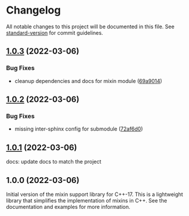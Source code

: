 # Changelog

All notable changes to this project will be documented in this file. See [standard-version](https://github.com/conventional-changelog/standard-version) for commit guidelines.

## [1.0.3](http://github.com/abdes/asap/compare/v1.0.2...v1.0.3) (2022-03-06)

### Bug Fixes

- cleanup dependencies and docs for mixin module ([69a9014](http://github.com/abdes/asap/commit/69a90147a92114ac20d2c9913359aaec3963ffdb))

## [1.0.2](http://github.com/abdes/asap/compare/v1.0.1...v1.0.2) (2022-03-06)

### Bug Fixes

- missing inter-sphinx config for submodule ([72af6d0](http://github.com/abdes/asap/commit/72af6d0b7506678317fbaa22b36dbd109793fd3d))

## [1.0.1](http://github.com/abdes/asap/compare/v1.0.0...v1.0.1) (2022-03-06)

docs: update docs to match the project

## 1.0.0 (2022-03-06)

Initial version of the mixin support library for C++-17. This is a
lightweight library that simplifies the implementation of mixins in C++. See
the documentation and examples for more information.
